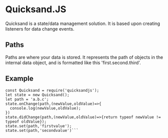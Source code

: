 # Quicksand.JS
Quicksand is a state/data management solution. It is based upon creating listeners for data change events.

## Paths
Paths are where your data is stored. It represents the path of objects in the internal data object, and is formatted like this 'first.second.third'.

## Example
```
const Quicksand = require('quicksandjs');
let state = new Quicksand();
let path = 'a.b.c';
state.onChange(path,(newValue,oldValue)=>{
  console.log(newValue,oldValue);
})
state.didChange(path,(newValue,oldValue)=>{return typeof newValue != typeof oldValue});
state.set(path,'firstvalue');
state.set(path,'secondvalue')```
